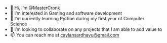 - 👋 Hi, I’m @MasterCronk
- 👀 I’m interested in Gaming and software development
- 🌱 I’m currently learning Python during my first year of Computer Science
- 💞️ I’m looking to collaborate on any projects that I am able to add value to
- 📫 You can reach me at caylansardhavu@gmail.com

<!---
MasterCronk/MasterCronk is a ✨ special ✨ repository because its `README.md` (this file) appears on your GitHub profile.
You can click the Preview link to take a look at your changes.
--->
